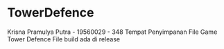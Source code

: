 # TowerDefence
Krisna Pramulya Putra - 19560029 - 348
Tempat Penyimpanan File Game Tower Defence
File build ada di release

